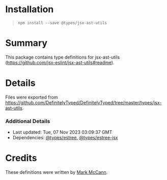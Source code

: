 # Installation
> `npm install --save @types/jsx-ast-utils`

# Summary
This package contains type definitions for jsx-ast-utils (https://github.com/jsx-eslint/jsx-ast-utils#readme).

# Details
Files were exported from https://github.com/DefinitelyTyped/DefinitelyTyped/tree/master/types/jsx-ast-utils.

### Additional Details
 * Last updated: Tue, 07 Nov 2023 03:09:37 GMT
 * Dependencies: [@types/estree](https://npmjs.com/package/@types/estree), [@types/estree-jsx](https://npmjs.com/package/@types/estree-jsx)

# Credits
These definitions were written by [Mark McCann](https://github.com/marksmccann).
